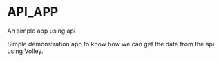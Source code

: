 # API_APP
An simple app using api


Simple demonstration app to know how we can get the data from the api using Volley.
